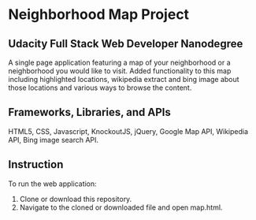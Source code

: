 # Neighborhood Map Project  
## Udacity Full Stack Web Developer Nanodegree  
A single page application featuring a map of your neighborhood or a neighborhood you would like to visit. Added functionality to this map including highlighted locations, wikipedia extract and bing image about those locations and various ways to browse the content.

## Frameworks, Libraries, and APIs  
HTML5, CSS, Javascript, KnockoutJS, jQuery, Google Map API, Wikipedia API, Bing image search API.  
## Instruction  
To run the web application:  
1. Clone or download this repository.  
2. Navigate to the cloned or downloaded file and open map.html.

